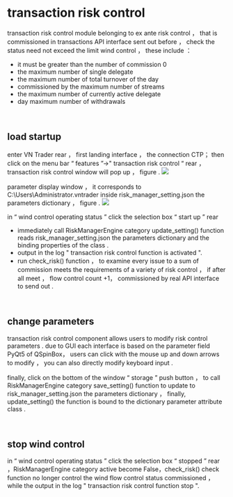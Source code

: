 #  transaction risk control 

 transaction risk control module belonging to ex ante risk control ， that is commissioned in transactions API interface sent out before ， check the status need not exceed the limit wind control ， these include ：
-  it must be greater than the number of commission 0
-  the maximum number of single delegate 
-  the maximum number of total turnover of the day 
-  commissioned by the maximum number of streams 
-  the maximum number of currently active delegate 
-  day maximum number of withdrawals 

&nbsp;

##  load startup 

 enter VN Trader rear ， first landing interface ， the connection CTP； then click on the menu bar “ features ”->" transaction risk control “ rear ， transaction risk control window will pop up ， figure . 
![](https://vnpy-community.oss-cn-shanghai.aliyuncs.com/forum_experience/yazhang/risk_manager/risk_manager.png)

 parameter display window ， it corresponds to C:\Users\Administrator\.vntrader inside risk_manager_setting.json the parameters dictionary ， figure . 
![](https://vnpy-community.oss-cn-shanghai.aliyuncs.com/forum_experience/yazhang/risk_manager/data_setting.png)

 in “ wind control operating status ” click the selection box “ start up ” rear 
-  immediately call RiskManagerEngine category update_setting() function reads risk_manager_setting.json the parameters dictionary and the binding properties of the class . 
-  output in the log " transaction risk control function is activated ". 
-  run check_risk() function ， to examine every issue to a sum of commission meets the requirements of a variety of risk control ， if after all meet ， flow control count +1， commissioned by real API interface to send out . 

&nbsp;

##  change parameters 

 transaction risk control component allows users to modify risk control parameters .  due to GUI each interface is based on the parameter field PyQt5 of QSpinBox， users can click with the mouse up and down arrows to modify ， you can also directly modify keyboard input . 

 finally, click on the bottom of the window “ storage ” push button ， to call RiskManagerEngine category save_setting() function to update to risk_manager_setting.json the parameters dictionary ， finally, update_setting() the function is bound to the dictionary parameter attribute class . 

&nbsp;

##  stop wind control 

 in “ wind control operating status ” click the selection box “ stopped ” rear ，RiskManagerEngine category active become False，check_risk() check function no longer control the wind flow control status commissioned ， while the output in the log " transaction risk control function stop ". 


